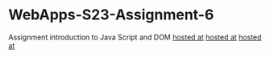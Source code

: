 # WebApps-S23-Assignment-6
Assignment introduction to Java Script and DOM
 [hosted at](https://44-563-web-apps-s23.github.io/44563-webapps-s23-assignment6-Nangineni33/Painter.html)
 [hosted at]( https://44-563-web-apps-s23.github.io/44563-webapps-s23-assignment6-Nangineni33/conversions.html)
 [hosted at]( https://44-563-web-apps-s23.github.io/44563-webapps-s23-assignment6-Nangineni33/candy.html)